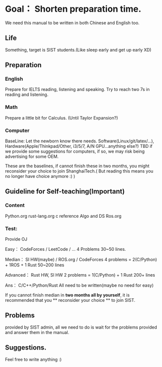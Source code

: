 # Goal： Shorten preparation time.
We need this manual to be written in both Chinese and English too.
## Life
Something, target is SIST students.(Like sleep early and get up early XD)

## Preparation
### English
Prepare for IELTS reading, listening and speaking. Try to reach two 7s in reading and listening.
### Math
Prepare a little bit for Calculus. (Until Taylor Expansion?)
### Computer
BaseLine: Let the newborn know there needs.
Software(Linux/git/latex/...), Hardware(Apple/Thinkpad/Other, i3/5/7, A/N GPU...anything else?)
TBD if we provide some suggestions for computers, if so, we may risk being advertising for some OEM.

These are the baselines, if cannot finish these in two months, you might reconsider your choice to join ShanghaiTech.( But reading this means you no longer have choice anymore :) )

## Guideline for Self-teaching(Important)
### Content
Python.org
rust-lang.org
c reference
Algo and DS
Ros.org
### Test: 
Provide OJ

Easy： CodeForces / LeetCode / ... 	4 Problems 	30~50 lines.

Median： SI HW(maybe) / ROS.org / CodeForces 		4 problems = 2(C/Python) + 1ROS + 1 Rust 50~200 lines

Advanced： Rust HW, SI HW		2 problems = 1(C/Python) + 1 Rust 200+ lines

Ans： C/C++/Python/Rust All need to be written(maybe no need for easy)

If you cannot finish median in **two months all by yourself**, it is recommended that you ** reconsider your choice ** to join SIST.

## Problems 
provided by SIST admin, all we need to do is wait for the problems provided and answer them in the manual.
## Suggestions.
Feel free to write anything :)
